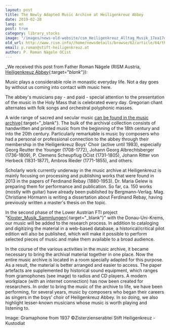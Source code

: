 ```yaml
---
layout: post
title: The Newly Adapted Music Archive at Heiligenkreuz Abbey
date: 2019-02-28
lang: en
post: true
category: library_stocks
image: "/images/news-old-website/csm_Heiligenkreuz_Alltag_Musik_17ea17de3a.jpg"
old_url: http://www.rism.info//home/newsdetails/browse/62/article/64/the-newly-adapted-music-archive-at-heiligenkreuz-abbey.html
email: p.roman@stift-heiligenkreuz.at
author: P. Roman Nägele OCist
---
```



_We received this post from Father Roman Nägele (RISM Austria, [Heiligenkreuz Abbey](https://www.stift-heiligenkreuz.org/){:target="_blank"}):_

Music plays a considerable role in monastic everyday life. Not a day goes by without us coming into contact with music here.

The abbey's musicians pay - and paid - special attention to the presentation of the music in the Holy Mass that is celebrated every day. Gregorian chant alternates with folk songs and orchestral polyphonic masses.

A wide range of sacred and secular music [can be found in the music archive](https://opac.rism.info/search?View=rism&siglum=A-HE&Language=en){:target="_blank"}. The bulk of the archival collection consists of handwritten and printed music from the beginning of the 18th century and into the 20th century. Particularly remarkable is music by composers who had a personal or professional connection to the abbey through their membership in the Heiligenkreuz Boys' Choir (active until 1983), especially Georg Reutter the Younger (1708-1772), Johann Georg Albrechtsberger (1736-1809), P. Clemens Scheupflug OCist (1731-1805), Johann Ritter von Herbeck (1831-1877), Ambros Rieder (1771-1855), and others.

Scholarly work currently underway in the music archive at Heiligenkreuz is mainly focusing on processing and publishing works that were found in 2013 in the papers of Ferdinand Rebay (1880-1953). Dr. Maria Gelew is preparing them for performance and publication. So far, ca. 150 works (mostly with guitar) have already been published by Bergmann-Verlag. Mag. Christiane Hörmann is writing a dissertation about Ferdinand Rebay, having previously written a master's thesis on the topic.

In the second phase of the Lower Austrian FTI project "[Kloster\_Musik\_Sammlungen](https://klostermusiksammlungen.at/){:target="_blank"}" with the Donau-Uni-Krems, our music will be added to the research process. In addition to cataloging and digitizing the material in a web-based database, a historical/critical pilot edition will also be published, which will make it possible to perform selected pieces of music and make them available to a broad audience.

In the course of the various activities in the music archive, it became necessary to bring the archival material together in one place. Now the entire music archive is located in a room specially adapted for this purpose. As a result, the material is better arranged and easier to access. The paper artefacts are supplemented by historical sound equipment, which ranges from gramophones (see image) to radios and CD players. A modern workplace (with an internet connection) has now been created for researchers. In order to bring the music of the archive to life, we have been performing, for several years, music by composers who began their careers as singers in the boys' choir of Heiligenkreuz Abbey. In so doing, we also highlight lesser-known musicians whose music is worth playing and listening to.

Image: Gramaphone from 1937
©Zisterzienserabtei Stift Heiligenkreuz - Kustodiat



